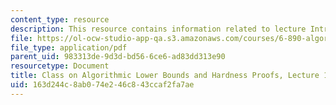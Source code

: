 ```yaml
---
content_type: resource
description: This resource contains information related to lecture Introduction.
file: https://ol-ocw-studio-app-qa.s3.amazonaws.com/courses/6-890-algorithmic-lower-bounds-fun-with-hardness-proofs-fall-2014/163d244c8ab074e246c843ccaf2fa7ae_MIT6_890F14_L01.pdf
file_type: application/pdf
parent_uid: 983313de-9d3d-bd56-6ce6-ad83dd313e90
resourcetype: Document
title: Class on Algorithmic Lower Bounds and Hardness Proofs, Lecture 1 Notes
uid: 163d244c-8ab0-74e2-46c8-43ccaf2fa7ae
---
```

